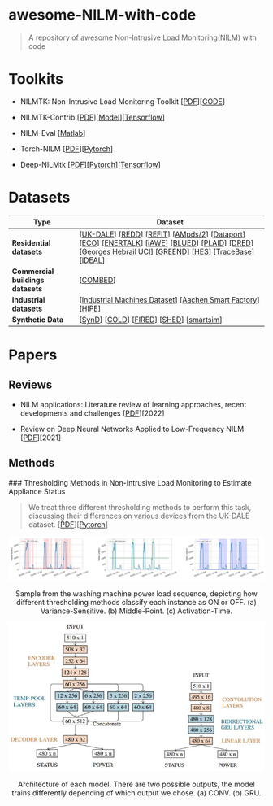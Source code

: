 # awesome-NILM-with-code

> A repository of awesome Non-Intrusive Load Monitoring(NILM) with code

# Toolkits

- NILMTK: Non-Intrusive Load Monitoring Toolkit [[PDF](https://arxiv.org/pdf/1404.3878v1.pdf)][[CODE](https://github.com/nilmtk/nilmtk)]
  
- NILMTK-Contrib [[PDF](https://dl.acm.org/doi/10.1145/3360322.3360844)][[Model](https://nipunbatra.github.io/papers/2021/buildsys.pdf)][[Tensorflow](https://github.com/nilmtk/nilmtk-contrib)]
  
- NILM-Eval [[Matlab](https://github.com/beckel/nilm-eval)]
  
- Torch-NILM [[PDF](https://www.mdpi.com/1996-1073/15/7/2647)][[Pytorch](https://github.com/Virtsionis/torch-nilm)]
  
- Deep-NILMtk [[PDF](http://nilmworkshop.org/2022/proceedings/nilm22-final4.pdf)][[Pytorch](https://github.com/BHafsa/deep-nilmtk-v1/tree/master/deep_nilmtk/models/pytorch)][[Tensorflow](https://github.com/BHafsa/deep-nilmtk-v1/tree/master/deep_nilmtk/models/tensorflow)]
  

# Datasets

| Type | Dataset |
| --- | --- |
| **Residential datasets** | [[UK-DALE](https://www.nature.com/articles/sdata20157)] [[REDD](https://energy.duke.edu/content/reference-energy-disaggregation-data-set-redd)] [[REFIT](https://pureportal.strath.ac.uk/en/datasets/refit-electrical-load-measurements-cleaned)] [[AMpds/2](http://ampds.org/)] [[Dataport](https://ieee-dataport.org/keywords/nilm)] [[ECO](http://www.vs.inf.ethz.ch/res/show.html?what=eco-data)] [[ENERTALK](https://www.nature.com/articles/s41597-019-0212-5)] [[iAWE](https://iawe.github.io/)] [[BLUED](http://portoalegre.andrew.cmu.edu:88/BLUED/)] [[PLAID](https://www.nature.com/articles/s41597-020-0389-7)] [[DRED](https://www.st.ewi.tudelft.nl/~akshay/dred/)] [[Georges Hebrail UCI](https://archive.ics.uci.edu/ml/datasets/individual%2Bhousehold%2Belectric%2Bpower%2Bconsumption)] [[GREEND](https://sourceforge.net/projects/greend/)] [[HES](https://randd.defra.gov.uk/ProjectDetails?ProjectID=17359&FromSearch=Y&Publisher=1&SearchText=EV0702&SortString=ProjectCode&SortOrder=Asc&Paging=10#Description)] [[TraceBase](https://github.com/areinhardt/tracebase)] [[IDEAL](https://www.nature.com/articles/s41597-021-00921-y)] |
| **Commercial buildings datasets** | [[COMBED](https://combed.github.io/)] |
| **Industrial datasets** | [[Industrial Machines Dataset](https://ieee-dataport.org/open-access/industrial-machines-dataset-electrical-load-disaggregation)] [[Aachen Smart Factory](http://www.finesce.eu/Trial_Site_Aachen.html)] [[HIPE](https://www.energystatusdata.kit.edu/hipe.php)] |
| **Synthetic Data** | [[SynD](https://github.com/klemenjak/SynD/)] [[COLD](https://github.com/arx7ti/cold-nilm)] [[FIRED](https://github.com/voelkerb/FIRED_dataset_helper)] [[SHED](https://nilm.telecom-paristech.fr/shed/)] [[smartsim](https://github.com/sustainablecomputinglab/smartsim)] |

# Papers

## Reviews

- NILM applications: Literature review of learning approaches, recent developments and challenges [[PDF](https://www.sciencedirect.com/science/article/abs/pii/S0378778822001220)][2022]
  
- Review on Deep Neural Networks Applied to Low-Frequency NILM [[PDF](https://www.mdpi.com/1996-1073/14/9/2390)][2021]
  

## Methods

### Thresholding Methods in Non-Intrusive Load Monitoring to Estimate Appliance Status

> We treat three different thresholding methods to perform this task, discussing their differences on various devices from the UK-DALE dataset. [[PDF](https://www.researchsquare.com/article/rs-1923023/v1)][[Pytorch](https://github.com/UCA-Datalab/nilm-thresholding)]

![](./img/nilm-threshold-1.png?msec=1671164337883)<center>Sample from the washing machine power load sequence, depicting how different thresholding methods classify each instance as ON or OFF. (a) Variance-Sensitive. (b) Middle-Point. (c) Activation-Time.</center>

![](./img/nilm-threshold-2.png?msec=1671164518593)<center>Architecture of each model. There are two possible outputs, the model trains differently depending of which output we chose. (a) CONV. (b) GRU.</center>
